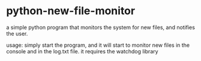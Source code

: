 # python-new-file-monitor
a simple python program that monitors the system for new files, and notifies the user.

usage: 
  simply start the program, and it will start to monitor new files in the console and in the log.txt file. it requires the watchdog library
